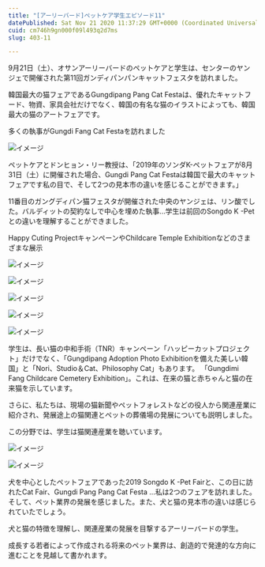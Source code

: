 ```yaml
---
title: "[アーリーバード]ペットケア学生エピソード11"
datePublished: Sat Nov 21 2020 11:37:29 GMT+0000 (Coordinated Universal Time)
cuid: cm746h9gn000f09l493q2d7ms
slug: 403-11

---
```



9月21日（土）、オサンアーリーバードのペットケアと学生は、センターのヤンジェで開催された第11回ガンディパンパンキャットフェスタを訪れました。

韓国最大の猫フェアであるGungdipang Pang Cat Festaは、優れたキャットフード、物資、家具会社だけでなく、韓国の有名な猫のイラストによっても、韓国最大の猫のアートフェアです。

多くの執事がGungdi Fang Cat Festaを訪れました

![イメージ](https://cdn.hashnode.com/res/hashnode/image/upload/v1739501806090/2e149dbf-58fd-4ddc-991d-4b4c23bcd975.jpeg)

ペットケアとドンヒョン・リー教授は、「2019年のソンダK-ペットフェアが8月31日（土）に開催された場合、Gungdi Pang Cat Festaは韓国で最大のキャットフェアです私の目で、そして2つの見本市の違いを感じることができます。」

11番目のガングディパン猫フェスタが開催された中央のヤンジェは、リン酸でした。バルディットの契約なしで中心を埋めた執事...学生は前回のSongdo K -Petとの違いを理解することができました。

Happy Cuting ProjectキャンペーンやChildcare Temple Exhibitionなどのさまざまな展示

![イメージ](https://cdn.hashnode.com/res/hashnode/image/upload/v1739501809219/6590af65-bea0-45e4-9843-d26a7803ab63.jpeg)

![イメージ](https://cdn.hashnode.com/res/hashnode/image/upload/v1739501813194/a495b8a0-ebf2-415f-a0dd-23d3b00e325a.jpeg)

![イメージ](https://cdn.hashnode.com/res/hashnode/image/upload/v1739501816310/9dbf6a88-914a-480f-9dc1-dfa6d8b436f0.jpeg)

![イメージ](https://cdn.hashnode.com/res/hashnode/image/upload/v1739501821291/8af31e43-0e24-448c-9e18-dab08b48cdd8.jpeg)

![イメージ](https://cdn.hashnode.com/res/hashnode/image/upload/v1739501824753/60185000-1704-4469-a07d-59a97a84ca57.jpeg)

学生は、長い猫の中和手術（TNR）キャンペーン「ハッピーカットプロジェクト」だけでなく、「Gungdipang Adoption Photo Exhibitionを備えた美しい韓国」と「Nori、Studio＆Cat、Philosophy Cat」もあります。 「Gungdimi Fang Childcare Cemetery Exhibition」。これは、在来の猫と赤ちゃんと猫の在来猫を示しています。

さらに、私たちは、現場の猫新聞やペットフォレストなどの役人から関連産業に紹介され、発展途上の猫関連とペットの葬儀場の発展についても説明しました。

この分野では、学生は猫関連産業を聴いています。

![イメージ](https://cdn.hashnode.com/res/hashnode/image/upload/v1739501827937/5dd552c0-52fe-4deb-8904-27b08f273a72.jpeg)

![イメージ](https://cdn.hashnode.com/res/hashnode/image/upload/v1739501831086/a100397a-0eeb-4565-830d-74a2bfbede37.jpeg)

犬を中心としたペットフェアであった2019 Songdo K -Pet Fairと、この日に訪れたCat Fair、Gungdi Pang Pang Cat Festa ...私は2つのフェアを訪れました。そして、ペット業界の発展を感じました。また、犬と猫の見本市の違いは感じられていたでしょう。

犬と猫の特徴を理解し、関連産業の発展を目撃するアーリーバードの学生。

成長する若者によって作成される将来のペット業界は、創造的で発達的な方向に進むことを見越して書かれます。